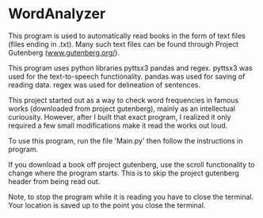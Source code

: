 # WordAnalyzer

This program is used to automatically read books in the form of text files (files ending in .txt). Many such text files can be found through Project Gutenberg (www.gutenberg.org/).

This program uses python libraries pyttsx3 pandas and regex. 
    pyttsx3 was used for the text-to-speech functionality. 
    pandas was used for saving of reading data. 
    regex was used for delineation of sentences. 

This project started out as a way to check word frequencies in famous works (downloaded from project gutenberg), mainly as an intellectual curiousity. However, after I built that exact program, I realized it only required a few small modifications make it read the works out loud. 

To use this program, run the file 'Main.py' then follow the instructions in program.

If you download a book off project gutenberg, use the scroll functionality to change where the program starts. This is to skip the project gutenberg header from being read out.

Note, to stop the program while it is reading you have to close the terminal. Your location is saved up to the point you close the terminal.
